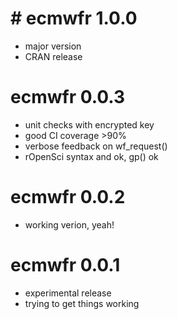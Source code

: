# # ecmwfr 1.0.0

* major version
* CRAN release

# ecmwfr 0.0.3

* unit checks with encrypted key
* good CI coverage >90%
* verbose feedback on wf_request()
* rOpenSci syntax and ok, gp() ok

# ecmwfr 0.0.2

* working verion, yeah!

# ecmwfr 0.0.1

* experimental release
* trying to get things working
